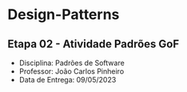 # Design-Patterns

## Etapa 02 - Atividade Padrões GoF
- Disciplina: Padrões de Software
- Professor: João Carlos Pinheiro
- Data de Entrega: 09/05/2023
